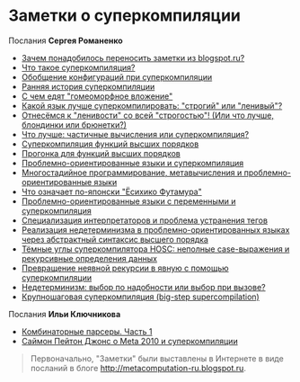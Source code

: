 # Заметки о суперкомпиляции

Послания **Сергея Романенко**

* [Зачем понадобилось переносить заметки из blogspot.ru?](00-from-blogspot.md)
* [Что такое суперкомпиляция?](01-what-is-scp.md)
* [Обобщение конфигураций при суперкомпиляции](02-generalization.md)
* [Ранняя история суперкомпиляции](03-early-history.md)
* [С чем едят "гомеоморфное вложение"](04-homeomorphic-embedding.md)
* [Какой язык лучше суперкомпилировать: "строгий" или "ленивый"?](05-by-value-vs-by-name.md)
* [Отнесёмся к "ленивости" со всей "строгостью"! (Или что лучше, блондинки или брюнетки?)](06-by-value-vs-by-name2.md)
* [Что лучше: частичные вычисления или суперкомпиляция?](07-pe-vs-scp.md)
* [Суперкомпиляция функций высших порядков](08-ho-scp.md)
* [Прогонка для функций высших порядков](09-ho-driving.md)
* [Проблемно-ориентированные языки и суперкомпиляция](10-ho-dsl.md)
* [Многостадийное программирование, метавычисления и проблемно-ориентированные языки](11-multi-stage-programming.md)
* [Что означает по-японски "Ёсихико Футамура"](12-name-futamura.md)
* [Проблемно-ориентированные языки с переменными и суперкомпиляция](13-scp-dsl-variables.md)
* [Специализация интерпретаторов и проблема устранения тегов](14-int-spec-tag-elimination.md)
* [Реализация недетерминизма в проблемно-ориентированных языках через
  абстрактный синтаксис высшего порядка](15-hoas-nondeterminism.md)
* [Тёмные углы суперкомпилятора HOSC: неполные case-выражения и
  рекурсивные определения данных](16-hosc-inex-case-rec-data.md)
* [Превращение неявной рекурсии в явную с помощью суперкомпиляции](17-hosc-rec-thru-reduction.md)
* [Недетерминизм: выбор по надобности или выбор при вызове?](18-need-time-vs-call-time-choice.md)
* [Крупношаговая суперкомпиляция (big-step supercompilation)](19-big-step-supercompilation.md)

Послания **Ильи Ключникова**

* [Комбинаторные парсеры. Часть 1](http://metacomputation-ru.blogspot.com/2010/04/1.html)
* [Саймон Пейтон Джонс о Meta 2010 и суперкомпиляции](http://metacomputation-ru.blogspot.ru/2010/11/meta-2010.html)

> Первоначально, "Заметки" были выставлены в Интернете в виде посланий
> в блоге <http://metacomputation-ru.blogspot.ru>.
